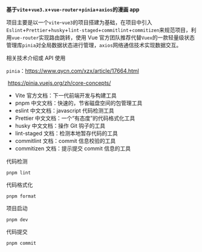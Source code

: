 **基于`vite`+`vue3.x`+`vue-router`+`pinia`+`axios`的漫画 app**

项目主要是以一个`vite`-`vue3`的项目搭建为基础，在项目中引入`Eslint`+`Prettier`+`husky`+`lint-staged`+`commitlint`+`commitizen`来规范项目，利用`vue-router`实现路由跳转，使用 Vue 官方团队推荐代替`Vuex`的一款轻量级状态管理库`pinia`对全局数据状态进行管理，`axios`网络通信技术实现数据交互。

相关技术介绍或 API 使用

`pinia`：https://www.qycn.com/xzx/article/17664.html

​ https://pinia.vuejs.org/zh/core-concepts/

- Vite 官方文档：下一代前端开发与构建工具
- pnpm 中文文档：快速的，节省磁盘空间的包管理工具
- eslint 中文文档：javascript 代码检测工具
- Prettier 中文文档：一个“有态度”的代码格式化工具
- husky 中文文档：操作 Git 钩子的工具
- lint-staged 文档：检测本地暂存代码的工具
- commitlint 文档：commit 信息校验的工具
- commitizen 文档：提示提交 commit 信息的工具

代码检测

```
pnpm lint
```

代码格式化

```
pnpm format
```

项目启动

```
pnpm dev
```

代码提交

```
pnpm commit
```
